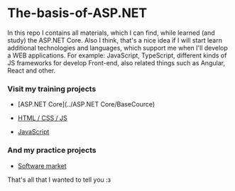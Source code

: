 # The-basis-of-ASP.NET
In this repo I contains all materials, which I can find, while learned (and study) the ASP.NET Core. Also I think, that's a nice idea if I will start learn additional technologies and languages, which support me when I'll develop a WEB applications. For example: JavaScript, TypeScript, different kinds of JS frameworks for develop Front-end, also related things such as Angular, React and other.

### Visit my training projects

* [ASP.NET Core](../ASP.NET Core/BaseCource)

* [HTML / CSS / JS](../Bases-Of-Bootstrap/)

* [JavaScript](../Bases-Of-Bootstrap/$Java_Script/)

### And my practice projects

* [Software market](../SoftwareShop/)

That's all that I wanted to tell you :з

